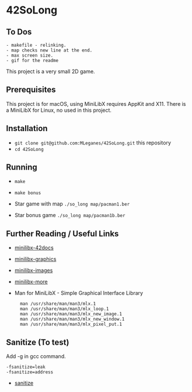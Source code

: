 # 42SoLong

## To Dos

	- makefile - relinking.
	- map checks new line at the end.
	- max screen size.
	- gif for the readme

This project is a very small 2D game.

## Prerequisites

This project is for macOS, using MiniLibX requires AppKit and X11. There is a MiniLibX for Linux, no used in this project.

## Installation

* `git clone git@github.com:MLeganes/42SoLong.git` this repository
* `cd 42SoLong`

## Running

* `make`
* `make bonus` 

* Star game with map ``` ./so_long map/pacman1.ber ```
* Star bonus game ``` ./so_long map/pacman1b.ber ```

## Further Reading / Useful Links

* [minilibx-42docs](https://harm-smits.github.io/42docs/libs/minilibx)
* [minilibx-graphics](https://github.com/qst0/ft_libgfx#graphics-branch-link-dump)
* [minilibx-images](https://github.com/keuhdall/images_example)
* [minilibx-more](https://github.com/qst0/ft_libgfx)

* Man for MiniLibX - Simple Graphical Interface Library

		man /usr/share/man/man3/mlx.1
		man /usr/share/man/man3/mlx_loop.1
		man /usr/share/man/man3/mlx_new_image.1
		man /usr/share/man/man3/mlx_new_window.1
		man /usr/share/man/man3/mlx_pixel_put.1

## Sanitize (To test)

Add -g in gcc command.

	-fsanitize=leak
	-fsanitize=address

* [sanitize](https://github.com/google/sanitizers/wiki/AddressSanitizerLeakSanitizer)